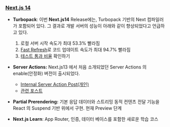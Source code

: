 
### [Next.js 14](https://nextjs.org/blog/next-14)
- **Turbopack**: 이번 **Next.js14** Release에는, Turbopack 기반의 Next 컴파일러가 포함되어 있다. 그 결과로 개발 서버의 성능이 아래와 같이 향상되었다고 언급하고 있다.
	1. 로컬 서버 시작 속도가 최대 53.3% 빨라짐
	2. [Fast Refresh](https://velog.io/@hwisaac/NextJS-Fast-Refresh)로 코드 업데이트 속도가 최대 94.7% 빨라짐 
	3. [테스트 통과 비율](areweturboyet.com) 확인하기

- **Server Actions:** Next.js13 에서 처음 소개되었던 Server Actions 의 enable(안정화) 버전이 출시되었다. 
	- [Internal Server Action Post(개인)](obsidian://open?vault=obsidian&file=Next.js%2FServer%20Action%20%EC%82%AC%EC%9A%A9%ED%95%98%EA%B8%B0) 
	- [관련 포스트](https://velog.io/@ckstn0777/Next.js-13.4-Server-Actions%EC%97%90-%EB%8C%80%ED%95%B4%EC%84%9C)

- **Partial Prerendering:** 기본 응답 데이터와 스트리밍 동적 컨텐츠 전달 기능을 React 의 Suspend 기반 위에서 구현. 현재 Preview 단계
- **Next.js Learn**: App Router, 인증, 데이터 베이스를 포함한 새로운 학습 코스